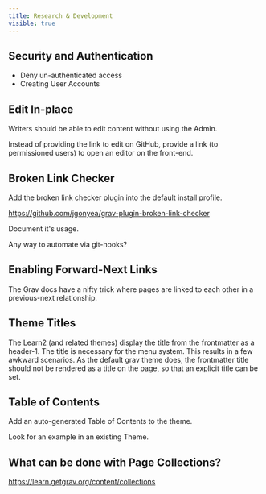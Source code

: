 ```yaml
---
title: Research & Development
visible: true
---
```


## Security and Authentication

* Deny un-authenticated access
* Creating User Accounts

## Edit In-place

Writers should be able to edit content without using the Admin.

Instead of providing the link to edit on GitHub, provide a link (to permissioned users) to open an editor on the front-end.

## Broken Link Checker

Add the broken link checker plugin into the default install profile.

https://github.com/jgonyea/grav-plugin-broken-link-checker

Document it's usage.

Any way to automate via git-hooks?

## Enabling Forward-Next Links

The Grav docs have a nifty trick where pages are linked to each other in a previous-next relationship.

## Theme Titles

The Learn2 (and related themes) display the title from the frontmatter as a header-1. The title is necessary for the menu system. This results in a few awkward scenarios. As the default grav theme does, the frontmatter title should not be rendered as a title on the page, so that an explicit title can be set. 

## Table of Contents

Add an auto-generated Table of Contents to the theme.

Look for an example in an existing Theme.

## What can be done with Page Collections?

https://learn.getgrav.org/content/collections

